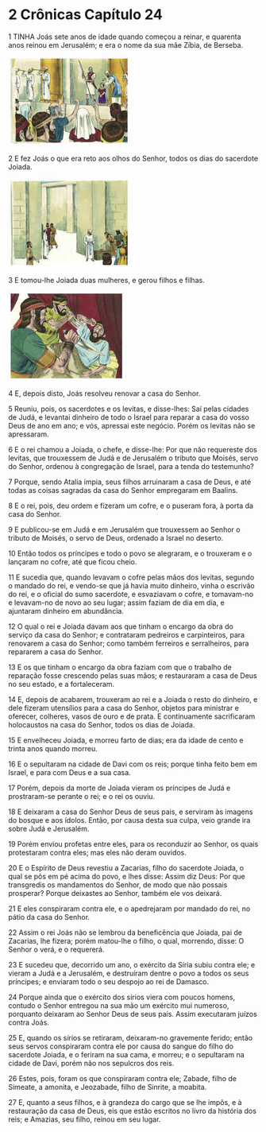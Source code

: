 # 2 Crônicas Capítulo 24

1	TINHA Joás sete anos de idade quando começou a reinar, e quarenta anos reinou em Jerusalém; e era o nome da sua mãe Zíbia, de Berseba.

![](.img/14_2Ch_24_01_RG.jpg)

2	E fez Joás o que era reto aos olhos do Senhor, todos os dias do sacerdote Joiada.

![](.img/14_2Ch_24_02_RG.jpg)

3	E tomou-lhe Joiada duas mulheres, e gerou filhos e filhas.

![](.img/14_2Ch_24_03_RG.jpg)

4	E, depois disto, Joás resolveu renovar a casa do Senhor.

5	Reuniu, pois, os sacerdotes e os levitas, e disse-lhes: Saí pelas cidades de Judá, e levantai dinheiro de todo o Israel para reparar a casa do vosso Deus de ano em ano; e vós, apressai este negócio. Porém os levitas não se apressaram.

6	E o rei chamou a Joiada, o chefe, e disse-lhe: Por que não requereste dos levitas, que trouxessem de Judá e de Jerusalém o tributo que Moisés, servo do Senhor, ordenou à congregação de Israel, para a tenda do testemunho?

7	Porque, sendo Atalia ímpia, seus filhos arruinaram a casa de Deus, e até todas as coisas sagradas da casa do Senhor empregaram em Baalins.

8	E o rei, pois, deu ordem e fizeram um cofre, e o puseram fora, à porta da casa do Senhor.

9	E publicou-se em Judá e em Jerusalém que trouxessem ao Senhor o tributo de Moisés, o servo de Deus, ordenado a Israel no deserto.

10	Então todos os príncipes e todo o povo se alegraram, e o trouxeram e o lançaram no cofre, até que ficou cheio.

11	E sucedia que, quando levavam o cofre pelas mãos dos levitas, segundo o mandado do rei, e vendo-se que já havia muito dinheiro, vinha o escrivão do rei, e o oficial do sumo sacerdote, e esvaziavam o cofre, e tomavam-no e levavam-no de novo ao seu lugar; assim faziam de dia em dia, e ajuntaram dinheiro em abundância.

12	O qual o rei e Joiada davam aos que tinham o encargo da obra do serviço da casa do Senhor; e contrataram pedreiros e carpinteiros, para renovarem a casa do Senhor; como também ferreiros e serralheiros, para repararem a casa do Senhor.

13	E os que tinham o encargo da obra faziam com que o trabalho de reparação fosse crescendo pelas suas mãos; e restauraram a casa de Deus no seu estado, e a fortaleceram.

14	E, depois de acabarem, trouxeram ao rei e a Joiada o resto do dinheiro, e dele fizeram utensílios para a casa do Senhor, objetos para ministrar e oferecer, colheres, vasos de ouro e de prata. E continuamente sacrificaram holocaustos na casa do Senhor, todos os dias de Joiada.

15	E envelheceu Joiada, e morreu farto de dias; era da idade de cento e trinta anos quando morreu.

16	E o sepultaram na cidade de Davi com os reis; porque tinha feito bem em Israel, e para com Deus e a sua casa.

17	Porém, depois da morte de Joiada vieram os príncipes de Judá e prostraram-se perante o rei; e o rei os ouviu.

18	E deixaram a casa do Senhor Deus de seus pais, e serviram às imagens do bosque e aos ídolos. Então, por causa desta sua culpa, veio grande ira sobre Judá e Jerusalém.

19	Porém enviou profetas entre eles, para os reconduzir ao Senhor, os quais protestaram contra eles; mas eles não deram ouvidos.

20	E o Espírito de Deus revestiu a Zacarias, filho do sacerdote Joiada, o qual se pôs em pé acima do povo, e lhes disse: Assim diz Deus: Por que transgredis os mandamentos do Senhor, de modo que não possais prosperar? Porque deixastes ao Senhor, também ele vos deixará.

21	E eles conspiraram contra ele, e o apedrejaram por mandado do rei, no pátio da casa do Senhor.

22	Assim o rei Joás não se lembrou da beneficência que Joiada, pai de Zacarias, lhe fizera; porém matou-lhe o filho, o qual, morrendo, disse: O Senhor o verá, e o requererá.

23	E sucedeu que, decorrido um ano, o exército da Síria subiu contra ele; e vieram a Judá e a Jerusalém, e destruíram dentre o povo a todos os seus príncipes; e enviaram todo o seu despojo ao rei de Damasco.

24	Porque ainda que o exército dos sírios viera com poucos homens, contudo o Senhor entregou na sua mão um exército mui numeroso, porquanto deixaram ao Senhor Deus de seus pais. Assim executaram juízos contra Joás.

25	E, quando os sírios se retiraram, deixaram-no gravemente ferido; então seus servos conspiraram contra ele por causa do sangue do filho do sacerdote Joiada, e o feriram na sua cama, e morreu; e o sepultaram na cidade de Davi, porém não nos sepulcros dos reis.

26	Estes, pois, foram os que conspiraram contra ele; Zabade, filho de Simeate, a amonita, e Jeozabade, filho de Sinrite, a moabita.

27	E, quanto a seus filhos, e à grandeza do cargo que se lhe impôs, e à restauração da casa de Deus, eis que estão escritos no livro da história dos reis; e Amazias, seu filho, reinou em seu lugar.

